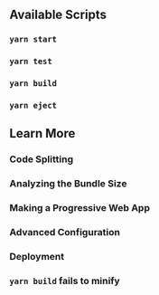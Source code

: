 
## Available Scripts


### `yarn start`



### `yarn test`


### `yarn build`


### `yarn eject`


## Learn More



### Code Splitting


### Analyzing the Bundle Size


### Making a Progressive Web App


### Advanced Configuration


### Deployment


### `yarn build` fails to minify

